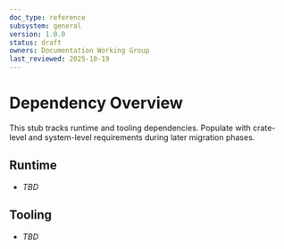 ```yaml
---
doc_type: reference
subsystem: general
version: 1.0.0
status: draft
owners: Documentation Working Group
last_reviewed: 2025-10-19
---
```


# Dependency Overview

This stub tracks runtime and tooling dependencies. Populate with crate-level and system-level requirements during later migration phases.

## Runtime

- _TBD_

## Tooling

- _TBD_
